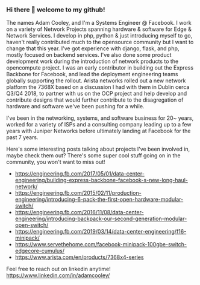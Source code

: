 ### Hi there 👋 welcome to my github!
The names Adam Cooley, and I'm a Systems Engineer @ Facebook. I work on a variety of Network Projects spanning hardware & software for Edge & Network Services. I develop in php, python & just introducing myself to go, haven't really contributed much to the opensource community but I want to change that this year. I've got experience with django, flask, and php, mostly focused on backend services. I've also done some product development work during the introduction of network products to the opencompute project. I was an early contributor in building out the Express Backbone for Facebook, and lead the deployment engineering teams globally supporting the rollout. Arista networks rolled out a new network platform the 7368X based on a discussion I had with them in Dublin cerca Q3/Q4 2018, to partner with us on the OCP project and help develop and contribute designs that would further contribute to the disagregation of hardware and software we've been pushing for a while.

I've been in the networking, systems, and software business for 20~ years, worked for a variety of ISPs and a consulting company leading up to a few years with Juniper Networks before ultimately landing at Facebook for the past 7 years.

Here's some interesting posts talking about projects I've been involved in, maybe check them out? There's some super cool stuff going on in the community, you won't want to miss out!

* https://engineering.fb.com/2017/05/01/data-center-engineering/building-express-backbone-facebook-s-new-long-haul-network/
* https://engineering.fb.com/2015/02/11/production-engineering/introducing-6-pack-the-first-open-hardware-modular-switch/
* https://engineering.fb.com/2016/11/08/data-center-engineering/introducing-backpack-our-second-generation-modular-open-switch/
* https://engineering.fb.com/2019/03/14/data-center-engineering/f16-minipack/
* https://www.servethehome.com/facebook-minipack-100gbe-switch-edgecore-cumulus/
* https://www.arista.com/en/products/7368x4-series

Feel free to reach out on linkedin anytime! https://www.linkedin.com/in/adamcooley/

<!--
**th3goose/th3goose** is a ✨ _special_ ✨ repository because its `README.md` (this file) appears on your GitHub profile.

Here are some ideas to get you started:

- 🔭 I’m currently working on ...
- 🌱 I’m currently learning ...
- 👯 I’m looking to collaborate on ...
- 🤔 I’m looking for help with ...
- 💬 Ask me about ...
- 📫 How to reach me: ...
- 😄 Pronouns: ...
- ⚡ Fun fact: ...
-->
